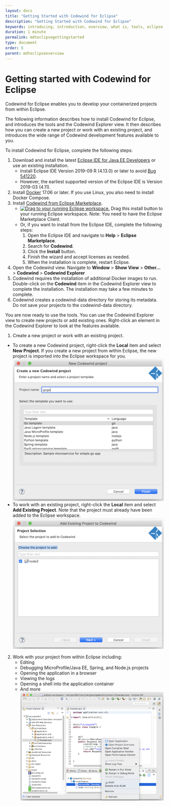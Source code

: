 ```yaml
---
layout: docs
title: "Getting Started with Codewind for Eclipse"
description: "Getting Started with Codewind for Eclipse"
keywords: introducing, introduction, overview, what is, tools, eclipse, getting started, Codewind for Eclipse, work within Eclipse
duration: 1 minute
permalink: mdteclipsegettingstarted
type: document
order: 5
parent: mdteclipseoverview
---
```


# Getting started with Codewind for Eclipse

Codewind for Eclipse enables you to develop your containerized projects from within Eclipse. 

The following information describes how to install Codewind for Eclipse, and introduces the tools and the Codewind Explorer view. It then describes how you can create a new project or work with an existing project, and introduces the wide range of Codewind development features available to you.  

To install Codewind for Eclipse, complete the following steps:

1. Download and install the latest [Eclipse IDE for Java EE Developers](https://www.eclipse.org/downloads/packages/release/) or use an existing installation.
    - Install Eclipse IDE Version 2019-09 R (4.13.0) or later to avoid [Bug 541220](https://bugs.eclipse.org/bugs/show_bug.cgi?id=541220).
    - However, the earliest supported version of the Eclipse IDE is Version 2019-03 (4.11).
2. Install [Docker](https://docs.docker.com/install/) 17.06 or later. If you use Linux, you also need to install Docker Compose.
3. Install [Codewind from Eclipse Marketplace](https://marketplace.eclipse.org/content/codewind).
    - [![Drag to your running Eclipse workspace. ](https://marketplace.eclipse.org/sites/all/themes/solstice/public/images/marketplace/btn-install.png)](http://marketplace.eclipse.org/marketplace-client-intro?mpc_install=4638524 "Drag to your running Eclipse* workspace. *Requires Eclipse Marketplace Client") Drag this install button to your running Eclipse workspace. Note: You need to have the Eclipse Marketplace Client.
    - Or, if you want to install from the Eclipse IDE, complete the following steps:
        1. Open the Eclipse IDE and navigate to **Help** > **Eclipse Marketplace**.
        2. Search for **Codewind**.
        3. Click the **Install** button.
        4. Finish the wizard and accept licenses as needed.
        5. When the installation is complete, restart Eclipse.
4. Open the Codewind view.  Navigate to **Window** > **Show View** > **Other...** > **Codewind** > **Codewind Explorer**
5. Codewind requires the installation of additional Docker images to run.  Double-click on the **Codewind** item in the Codewind Explorer view to complete the installation. The installation may take a few minutes to complete.
6. Codewind creates a codewind-data directory for storing its metadata. Do not save your projects to the codewind-data directory. 

You are now ready to use the tools. You can use the Codewind Explorer view to create new projects or add existing ones.  Right-click an element in the Codewind Explorer to look at the features available.

1. Create a new project or work with an existing project.
  - To create a new Codewind project, right-click the **Local** item and select **New Project**. If you create a new project from within Eclipse, the new project is imported into the Eclipse workspace for you.
   <br>![Create a new project](./dist/images/cdt-eclipse/cdt-eclipse-newproject.png)<br>
  - To work with an existing project, right-click the **Local** item and select **Add Existing Project**. Note that the project must already have been added to the Eclipse workspace.
   <br>![Import your project](./dist/images/cdt-eclipse/cdt-eclipse-importproject.png)<br>

2. Work with your project from within Eclipse including:
    - Editing
    - Debugging MicroProfile/Java EE, Spring, and Node.js projects
    - Opening the application in a browser
    - Viewing the logs
    - Opening a shell into the application container
    - And more
    <br>![Work with your project](./dist/images/cdt-eclipse/cdt-eclipse-actions.png)<br>
